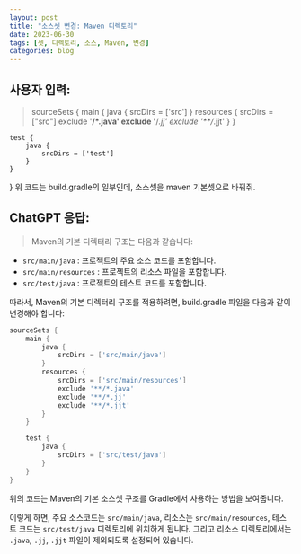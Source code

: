 ```yaml
---
layout: post
title: "소스셋 변경: Maven 디렉토리"
date: 2023-06-30
tags: [셋, 디렉토리, 소스, Maven, 변경]
categories: blog
---
```


## 사용자 입력:
> sourceSets {
    main {
         java {
            srcDirs = ['src']
         }
         resources {
             srcDirs = ["src"]
             exclude '**/*.java'
             exclude '**/*.jj'
			 exclude '**/*.jjt'
         }
    }

    test {
        java {
            srcDirs = ['test']
        }
    }
}  위 코드는 build.gradle의 일부인데, 소스셋을 maven 기본셋으로 바꿔줘.

## ChatGPT 응답:
> Maven의 기본 디렉터리 구조는 다음과 같습니다:

- `src/main/java` : 프로젝트의 주요 소스 코드를 포함합니다.
- `src/main/resources` : 프로젝트의 리소스 파일을 포함합니다.
- `src/test/java` : 프로젝트의 테스트 코드를 포함합니다.

따라서, Maven의 기본 디렉터리 구조를 적용하려면, build.gradle 파일을 다음과 같이 변경해야 합니다:

```groovy
sourceSets {
    main {
        java {
            srcDirs = ['src/main/java']
        }
        resources {
            srcDirs = ['src/main/resources']
            exclude '**/*.java'
            exclude '**/*.jj'
            exclude '**/*.jjt'
        }
    }

    test {
        java {
            srcDirs = ['src/test/java']
        }
    }
}
```

위의 코드는 Maven의 기본 소스셋 구조를 Gradle에서 사용하는 방법을 보여줍니다. 

이렇게 하면, 주요 소스코드는 `src/main/java`, 리소스는 `src/main/resources`, 테스트 코드는 `src/test/java` 디렉토리에 위치하게 됩니다. 그리고 리소스 디렉토리에서는 `.java`, `.jj`, `.jjt` 파일이 제외되도록 설정되어 있습니다.

